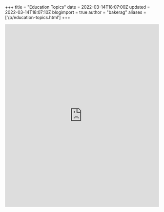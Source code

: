 +++
title = "Education Topics"
date = 2022-03-14T18:07:00Z
updated = 2022-03-14T18:07:10Z
blogimport = true 
author = "bakerag"
aliases = ['/p/education-topics.html']
+++

<iframe src="https://drive.google.com/embeddedfolderview?id=1plKoWG_PUeD4HtdXhHS2gIpN-QtcFYxM#grid" style="width:100%; height:600px; border:0;"></iframe>

